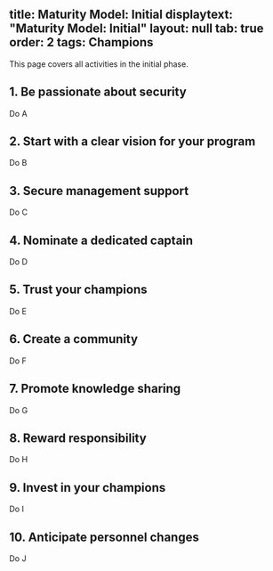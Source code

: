 title: Maturity Model: Initial
displaytext: "Maturity Model: Initial"
layout: null
tab: true
order: 2
tags: Champions
---
This page covers all activities in the initial phase.

## 1. Be passionate about security
Do A

## 2. Start with a clear vision for your program
Do B

## 3. Secure management support
Do C

## 4. Nominate a dedicated captain
Do D

## 5. Trust your champions
Do E

## 6. Create a community
Do F

## 7. Promote knowledge sharing
Do G

## 8. Reward responsibility
Do H

## 9. Invest in your champions
Do I

## 10. Anticipate personnel changes
Do J
